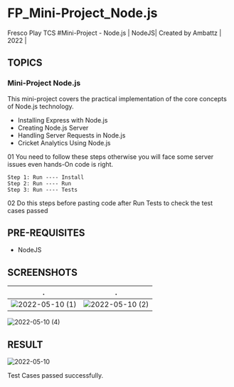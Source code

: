 # FP_Mini-Project_Node.js
Fresco Play TCS #Mini-Project - Node.js | NodeJS| Created by Ambattz | 2022 |

## TOPICS
### Mini-Project Node.js 
This mini-project covers the practical implementation of the core concepts of Node.js technology.

* Installing Express with Node.js
* Creating Node.js Server
* Handling Server Requests in Node.js
* Cricket Analytics Using Node.js

01 You need to follow these steps otherwise you will face some server issues even hands-On code is right. 

    Step 1: Run ---- Install
    Step 2: Run ---- Run
    Step 3: Run ---- Tests 
    
02 Do this steps before pasting code after Run Tests to check the test cases passed

## PRE-REQUISITES
* NodeJS

## SCREENSHOTS
 .         | .
:-------------------------:|:-------------------------:
![2022-05-10 (1)](https://user-images.githubusercontent.com/69767685/167624978-7c54fb74-5df4-4025-bb50-45fb63eeb60c.png)|![2022-05-10 (2)](https://user-images.githubusercontent.com/69767685/167624982-223feccb-8d20-4df6-94b5-12f43fbd98f1.png)|![2022-05-10 (3)](https://user-images.githubusercontent.com/69767685/167624984-46cb9d3c-f8e5-43cc-ba83-8c46c3dbb94d.png)
![2022-05-10 (4)](https://user-images.githubusercontent.com/69767685/167624991-e5c1d41c-9858-4035-a99d-ae1d620d6bd1.png)


## RESULT
![2022-05-10](https://user-images.githubusercontent.com/69767685/167624685-8c78c2a8-867b-44d9-b6ae-6e98e0430a4e.png)

Test Cases passed successfully.
